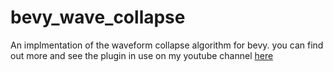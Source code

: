 # bevy_wave_collapse
An implmentation of the waveform collapse algorithm for bevy. you can find out more and see the plugin in use on my youtube channel [here](https://youtube.com/playlist?list=PL6uRoaCCw7GO_WOMAEYUNnIQiGMQsZZME&si=EnSIkaIECMiOmarE)
